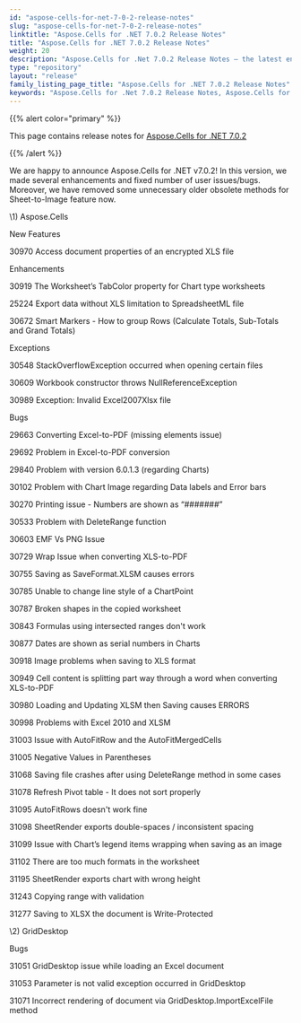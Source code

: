 ```yaml
---
id: "aspose-cells-for-net-7-0-2-release-notes"
slug: "aspose-cells-for-net-7-0-2-release-notes"
linktitle: "Aspose.Cells for .NET 7.0.2 Release Notes"
title: "Aspose.Cells for .NET 7.0.2 Release Notes"
weight: 20
description: "Aspose.Cells for .Net 7.0.2 Release Notes – the latest enhancements, new features, and fixes."
type: "repository"
layout: "release"
family_listing_page_title: "Aspose.Cells for .NET 7.0.2 Release Notes"
keywords: "Aspose.Cells for .Net 7.0.2 Release Notes, Aspose.Cells for .Net 7.0.2 updates and fixes"
---
```


{{% alert color="primary" %}} 

This page contains release notes for [Aspose.Cells for .NET 7.0.2](https://releases.aspose.com/cells/net/new-releases/aspose.cells-for-.net-7.0.2/)

{{% /alert %}} 

We are happy to announce Aspose.Cells for .NET v7.0.2! In this version, we made several enhancements and fixed number of user issues/bugs. Moreover, we have removed some unnecessary older obsolete methods for Sheet-to-Image feature now. 

\1) Aspose.Cells 

New Features 

30970 Access document properties of an encrypted XLS file 

Enhancements 

30919 The Worksheet’s TabColor property for Chart type worksheets 

25224 Export data without XLS limitation to SpreadsheetML file 

30672 Smart Markers - How to group Rows (Calculate Totals, Sub-Totals and Grand Totals) 

Exceptions 

30548 StackOverflowException occurred when opening certain files 

30609 Workbook constructor throws NullReferenceException 

30989 Exception: Invalid Excel2007Xlsx file 

Bugs 

29663 Converting Excel-to-PDF (missing elements issue) 

29692 Problem in Excel-to-PDF conversion 

29840 Problem with version 6.0.1.3 (regarding Charts) 

30102 Problem with Chart Image regarding Data labels and Error bars 

30270 Printing issue - Numbers are shown as “#######” 

30533 Problem with DeleteRange function 

30603 EMF Vs PNG Issue 

30729 Wrap Issue when converting XLS-to-PDF 

30755 Saving as SaveFormat.XLSM causes errors 

30785 Unable to change line style of a ChartPoint 

30787 Broken shapes in the copied worksheet 

30843 Formulas using intersected ranges don't work 

30877 Dates are shown as serial numbers in Charts 

30918 Image problems when saving to XLS format 

30949 Cell content is splitting part way through a word when converting XLS-to-PDF 

30980 Loading and Updating XLSM then Saving causes ERRORS 

30998 Problems with Excel 2010 and XLSM 

31003 Issue with AutoFitRow and the AutoFitMergedCells 

31005 Negative Values in Parentheses 

31068 Saving file crashes after using DeleteRange method in some cases 

31078 Refresh Pivot table - It does not sort properly 

31095 AutoFitRows doesn't work fine 

31098 SheetRender exports double-spaces / inconsistent spacing 

31099 Issue with Chart’s legend items wrapping when saving as an image 

31102 There are too much formats in the worksheet 

31195 SheetRender exports chart with wrong height 

31243 Copying range with validation 

31277 Saving to XLSX the document is Write-Protected 

\2) GridDesktop 

Bugs 

31051 GridDesktop issue while loading an Excel document 

31053 Parameter is not valid exception occurred in GridDesktop 

31071 Incorrect rendering of document via GridDesktop.ImportExcelFile method 
